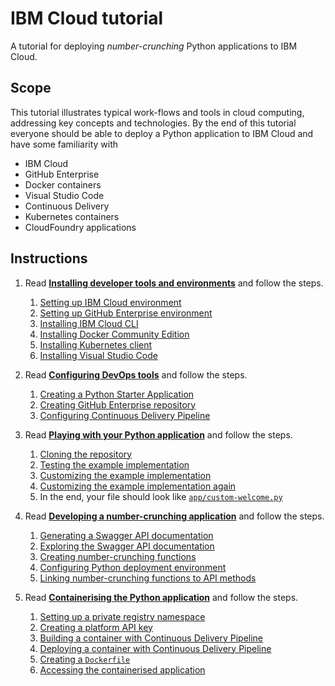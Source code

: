 # IBM Cloud tutorial

A tutorial for deploying *number-crunching* Python applications to IBM Cloud.

## Scope

This tutorial illustrates typical work-flows and tools in cloud computing, addressing key concepts
and technologies.
By the end of this tutorial everyone should be able to deploy a Python application to IBM Cloud
and have some familiarity with

* IBM Cloud
* GitHub Enterprise
* Docker containers
* Visual Studio Code
* Continuous Delivery
* Kubernetes containers
* CloudFoundry applications

## Instructions

1. Read [**Installing developer tools and environments**](0-INSTALL.md) and follow the steps.
    1. [Setting up IBM Cloud environment](0-INSTALL.md#setting-up-ibm-cloud-environment)
    1. [Setting up GitHub Enterprise environment](0-INSTALL.md#setting-up-github-enterprise-environment)
    1. [Installing IBM Cloud CLI](0-INSTALL.md#installing-ibm-cloud-cli)
    1. [Installing Docker Community Edition](0-INSTALL.md#installing-docker-community-edition)
    1. [Installing Kubernetes client](0-INSTALL.md#installing-kubernetes-client)
    1. [Installing Visual Studio Code](0-INSTALL.md#installing-visual-studio-code)

1. Read [**Configuring DevOps tools**](1-CONFIGURE.md) and follow the steps.
    1. [Creating a Python Starter Application](1-CONFIGURE.md#creating-a-python-starter-application)
    1. [Creating GitHub Enterprise repository](1-CONFIGURE.md#creating-github-enterprise-repository)
    1. [Configuring Continuous Delivery Pipeline](1-CONFIGURE.md#configuring-continuous-delivery-pipeline)

1. Read [**Playing with your Python application**](2-PLAY.md) and follow the steps.
    1. [Cloning the repository](2-PLAY.md#cloning-the-repository)
    1. [Testing the example implementation](2-PLAY.md#testing-the-example-implementation)
    1. [Customizing the example implementation](2-PLAY.md#customizing-the-example-implementation)
    1. [Customizing the example implementation again](2-PLAY.md#customizing-the-example-implementation-again)
    1. In the end, your file should look like [`app/custom-welcome.py`](app/custom-welcome.py)

1. Read [**Developing a number-crunching application**](3-DEVELOP.md) and follow the steps.
    1. [Generating a Swagger API documentation](3-DEVELOP.md#generating-a-swagger-api-documentation)
    1. [Exploring the Swagger API documentation](3-DEVELOP.md#exploring-the-swagger-api-documentation)
    1. [Creating number-crunching functions](3-DEVELOP.md#creating-number-crunching-functions)
    1. [Configuring Python deployment environment](3-DEVELOP.md#configuring-python-deployment-environment)
    1. [Linking number-crunching functions to API methods](3-DEVELOP.md#linking-number-crunching-functions-to-api-methods)

1. Read [**Containerising the Python application**](4-CONTAINERISE.md) and follow the steps.
    1. [Setting up a private registry namespace](4-CONTAINERISE.md#setting-up-a-private-registry-namespace)
    1. [Creating a platform API key](4-CONTAINERISE.md#creating-a-platform-api-key)
    1. [Building a container with Continuous Delivery Pipeline](4-CONTAINERISE.md#building-a-container-with-continuous-delivery-pipeline)
    1. [Deploying a container with Continuous Delivery Pipeline](4-CONTAINERISE.md#deploying-a-container-with-continuous-delivery-pipeline)
    1. [Creating a `Dockerfile`](4-CONTAINERISE.md#creating-a-dockerfile)
    1. [Accessing the containerised application](4-CONTAINERISE.md#accessing-the-containerised-application)